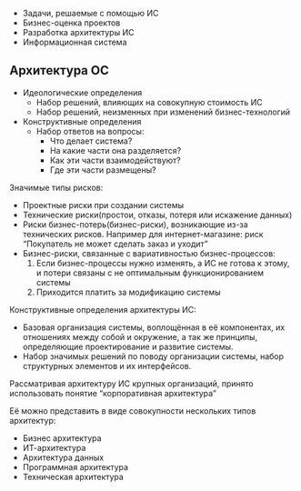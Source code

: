 - Задачи, решаемые с помощью ИС
- Бизнес-оценка проектов
- Разработка архитектуры ИС
- Информационная система

## Архитектура ОС
- Идеологические определения
	- Набор решений, влияющих на совокупную стоимость ИС
	- Набор решений, неизменных при изменений бизнес-технологий
- Конструктивные определения
	- Набор ответов на вопросы:
		- Что делает система?
		- На какие части она разделяется?
		- Как эти части взаимодействуют?
		- Где эти части размещены?

Значимые типы рисков:
- Проектные риски при создании системы
- Технические риски(простои, отказы, потеря или искажение данных)
- Риски бизнес-потерь(бизнес-риски), возникающие из-за технических рисков. Например для интернет-магазине: риск “Покупатель не может сделать заказ и уходит”
- Бизнес-риски, связанные с вариативностью бизнес-процессов:
	1. Если бизнес-процессы нужно изменять, а ИС не готова к этому, и потери связаны с не оптимальным функционированием системы
	2. Приходится платить за модификацию системы

Конструктивные определения архитектуры ИС:
- Базовая организация системы, воплощённая в её компонентах, их отношениях между собой и окружение, а так же принципы, определяющие проектирование и развитие системы.
- Набор значимых решений по поводу организации системы, набор структурных элементов и их интерфейсов.

Рассматривая архитектуру ИС крупных организаций, принято использовать понятие “корпоративная архитектура”

Её можно представить в виде совокупности нескольких типов архитектур:
- Бизнес архитектура
- ИТ-архитектура
- Архитектура данных
- Программная архитектура
- Техническая архитектура